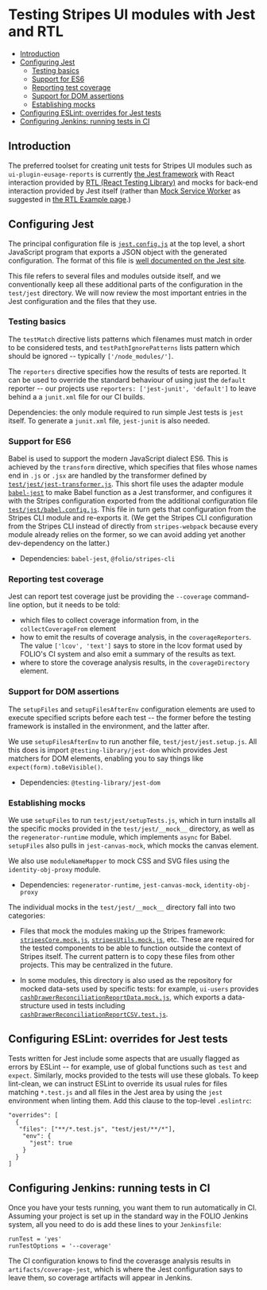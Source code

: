 # Testing Stripes UI modules with Jest and RTL

<!-- md2toc -l 2 testing-with-jest-and-rtl.md -->
* [Introduction](#introduction)
* [Configuring Jest](#configuring-jest)
    * [Testing basics](#testing-basics)
    * [Support for ES6](#support-for-es6)
    * [Reporting test coverage](#reporting-test-coverage)
    * [Support for DOM assertions](#support-for-dom-assertions)
    * [Establishing mocks](#establishing-mocks)
* [Configuring ESLint: overrides for Jest tests](#configuring-eslint-overrides-for-jest-tests)
* [Configuring Jenkins: running tests in CI](#configuring-jenkins-running-tests-in-ci)


## Introduction

The preferred toolset for creating unit tests for Stripes UI
modules such as `ui-plugin-eusage-reports` is currently
[the Jest framework](https://jestjs.io/)
with React interaction provided by
[RTL (React Testing Library)](https://testing-library.com/docs/react-testing-library/intro)
and mocks for back-end interaction provided by Jest itself (rather than
[Mock Service Worker](https://mswjs.io/)
as suggested in
[the RTL Example page](https://testing-library.com/docs/react-testing-library/example-intro).)


## Configuring Jest

The principal configuration file is [`jest.config.js`](../jest.config.js) at the top level, a short JavaScript program that exports a JSON object with the generated configuration. The format of this file is [well documented on the Jest site](https://jestjs.io/docs/configuration).

This file refers to several files and modules outside itself, and we conventionally keep all these additional parts of the configuration in the `test/jest` directory. We will now review the most important entries in the Jest configuration and the files that they use.


### Testing basics

The `testMatch` directive lists patterns which filenames must match in order to be considered tests, and `testPathIgnorePatterns` lists pattern which should be ignored -- typically `['/node_modules/']`.

The `reporters` directive specifies how the results of tests are reported. It can be used to override the standard behaviour of using just the `default` reporter -- our projects use `reporters: ['jest-junit', 'default']` to leave behind a a `junit.xml` file for our CI builds.

Dependencies: the only module required to run simple Jest tests is `jest` itself. To generate a `junit.xml` file, `jest-junit` is also needed.


### Support for ES6

Babel is used to support the modern JavaScript dialect ES6. This is achieved by the `transform` directive, which specifies that files whose names end in `.js` or `.jsx` are handled by the transformer defined by [`test/jest/jest-transformer.js`](../test/jest/jest-transformer.js). This short file uses the adapter module [`babel-jest`](https://www.npmjs.com/package/babel-jest) to make Babel function as a Jest transformer, and configures it with the Stripes configuration exported from the additional configuration file [`test/jest/babel.config.js`](../test/jest/babel.config.js). This file in turn gets that configuration from the Stripes CLI module and re-exports it. (We get the Stripes CLI configuration from the Stripes CLI instead of directly from `stripes-webpack` because every module already relies on the former, so we can avoid adding yet another dev-dependency on the latter.) 

* Dependencies: `babel-jest`, `@folio/stripes-cli`


### Reporting test coverage

Jest can report test coverage just be providing the `--coverage` command-line option, but it needs to be told:
* which files to collect coverage information from, in the `collectCoverageFrom` element
* how to emit the results of coverage analysis, in the `coverageReporters`. The value `['lcov', 'text']` says to store in the lcov format used by FOLIO's CI system and also emit a summary of the results as text.
* where to store the coverage analysis results, in the `coverageDirectory` element.


### Support for DOM assertions

The `setupFiles` and `setupFilesAfterEnv` configuration elements are used to execute specified scripts before each test -- the former before the testing framework is installed in the environment, and the latter after.

We use `setupFilesAfterEnv` to run another file, `test/jest/jest.setup.js`. All this does is import `@testing-library/jest-dom` which provides Jest matchers for DOM elements, enabling you to say things like `expect(form).toBeVisible()`.

* Dependencies: `@testing-library/jest-dom`


### Establishing mocks

We use `setupFiles` to run `test/jest/setupTests.js`, which in turn installs all the specific mocks provided in the `test/jest/__mock__` directory, as well as the `regenerator-runtime` module, which implements `async` for Babel. `setupFiles` also pulls in `jest-canvas-mock`, which mocks the canvas element.

We also use `moduleNameMapper` to mock CSS and SVG files using the `identity-obj-proxy` module.

* Dependencies: `regenerator-runtime`, `jest-canvas-mock`, `identity-obj-proxy`

The individual mocks in the `test/jest/__mock__` directory fall into two categories:

* Files that mock the modules making up the Stripes framework:
[`stripesCore.mock.js`](https://github.com/folio-org/ui-users/blob/master/test/jest/__mock__/stripesCore.mock.js),
[`stripesUtils.mock.js`](https://github.com/folio-org/ui-users/blob/master/test/jest/__mock__/stripesUtils.mock.js),
etc.
These are required for the tested components to be able to function outside the context of Stripes itself. The current pattern is to copy these files from other projects. This may be centralized in the future.

* In some modules, this directory is also used as the repository for mocked data-sets used by specific tests: for example, `ui-users` provides [`cashDrawerReconciliationReportData.mock.js`](https://github.com/folio-org/ui-users/blob/master/test/jest/__mock__/cashDrawerReconciliationReportData.mock.js), which exports a data-structure used in tests including [`cashDrawerReconciliationReportCSV.test.js`](https://github.com/folio-org/ui-users/blob/master/src/components/data/reports/cashDrawerReconciliationReportCSV.test.js).

## Configuring ESLint: overrides for Jest tests

Tests written for Jest include some aspects that are usually flagged as errors by ESLint -- for example, use of global functions such as `test` and `expect`. Similarly, mocks provided to the tests will use these globals. To keep lint-clean, we can instruct ESLint to override its usual rules for files matching `*.test.js` and all files in the Jest area by using the `jest` environment when linting them. Add this clause to the top-level `.eslintrc`:

	"overrides": [
	  {
	   "files": ["**/*.test.js", "test/jest/**/*"],
	    "env": {
	      "jest": true
	    }
	  }
	]


## Configuring Jenkins: running tests in CI

Once you have your tests running, you want them to run automatically in CI. Assuming your project is set up in the standard way in the FOLIO Jenkins system, all you need to do is add these lines to your `Jenkinsfile`:

	runTest = 'yes'
	runTestOptions = '--coverage'

The CI configuration knows to find the coverasge analysis results in `artifacts/coverage-jest`, which is where the Jest configuration says to leave them, so coverage artifacts will appear in Jenkins.
